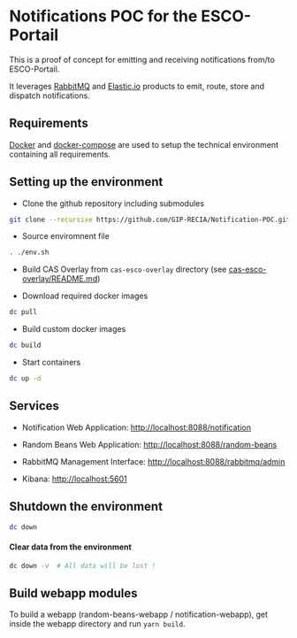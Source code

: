 # Notifications POC for the ESCO-Portail

This is a proof of concept for emitting and receiving notifications from/to ESCO-Portail.

It leverages [RabbitMQ](http://www.rabbitmq.com/) and [Elastic.io](https://www.elastic.co) products to emit, route, 
store and dispatch notifications.

## Requirements

[Docker](https://www.docker.com/) and [docker-compose](https://docs.docker.com/compose/) are used to setup the 
technical environment containing all requirements.

## Setting up the environment

* Clone the github repository including submodules

```bash
git clone --recursive https://github.com/GIP-RECIA/Notification-POC.git
```

* Source enviromnent file

```bash
. ./env.sh
```

* Build CAS Overlay from `cas-esco-overlay` directory (see [cas-esco-overlay/README.md](./cas-esco-overlay/README.md))

* Download required docker images

```bash
dc pull
```

* Build custom docker images

```bash
dc build
```

* Start containers

```bash
dc up -d
```

## Services

- Notification Web Application: [http://localhost:8088/notification](http://localhost/notification)

- Random Beans Web Application: [http://localhost:8088/random-beans](http://localhost/random-beans)

- RabbitMQ Management Interface: [http://localhost:8088/rabbitmq/admin](http://localhost/rabbitmq/admin)

- Kibana: [http://localhost:5601](http://localhost:5061)

## Shutdown the environment

```bash
dc down
```

#### Clear data from the environment

```bash
dc down -v  # All data will be lost !
```

## Build webapp modules

To build a webapp (random-beans-webapp / notification-webapp), get inside the webapp directory and run `yarn build`.
